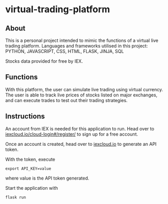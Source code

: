 # virtual-trading-platform

## About

This is a personal project intended to mimic the functions of a virtual live trading platform. 
Languages and frameworks utilised in this project: PYTHON, JAVASCRIPT, CSS, HTML, FLASK, JINJA, SQL

Stocks data provided for free by IEX. 

## Functions

With this platform, the user can simulate live trading using virtual currency. The user is able to track live prices of stocks listed on major exchanges, and can execute trades to test out their trading strategies.

## Instructions

An account from IEX is needed for this application to run. Head over to [iexcloud.io/cloud-login#/register/](iexcloud.io/cloud-login#/register/) to sign up for a free account.

Once an account is created, head over to [iexcloud.io](iexcloud.io) to generate an API token.

With the token, execute 

```
export API_KEY=value
```

where value is the API token generated.

Start the application with 

```
flask run
```
